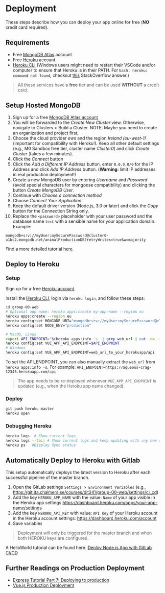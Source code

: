# Deployment

These steps describe how you can deploy your app online for free (**NO** credit card required).

## Requirements

* Free [MongoDB Atlas](https://www.mongodb.com/cloud/atlas) account
* Free [Heroku](https://www.heroku.com/) account
* [Heroku CLI](https://devcenter.heroku.com/articles/heroku-cli) (Windows users might need to restart their VSCode and/or computer to ensure that Heroku is in their PATH. For `bash: heroku: command not found`, checkout [this](https://stackoverflow.com/a/38746507/6875981) StackOverflow answer.)

> All these services have a **free** tier and can be used **WITHOUT** a credit card.

## Setup Hosted MongoDB

1. Sign up for a free [MongoDB Atlas account](https://www.mongodb.com/cloud/atlas/register)
2. You will be forwarded to the *Create New Cluster* view. Otherwise, navigate to Clusters > Build a Cluster. NOTE: Maybe you need to create an organization and project first.
3. Choose the cloud provider *aws* and the region *Ireland (eu-west-1)* (important for compatibility with Heroku!). Keep all other default settings (e.g., M0 Sandbox free tier, cluster name *Cluster0*) and click *Create Cluster* (takes a few minutes).
4. Click the *Connect* button
5. Click the *Add a Different IP Address* button, enter `0.0.0.0/0` for the IP Address and click *Add IP Address* button. (**Warning:** limit IP addresses in real production deployment!)
6. Create a new MongoDB user by entering *Username* and *Password* (avoid special characters for mongoose compatibility) and clicking the button *Create MongoDB User*.
7. Continue with *Choose a connection method*
8. Choose *Connect Your Application*
9. Keep the default driver version (Node.js, 3.0 or later) and click the *Copy* button for the Connection String only.
10. Replace the `<password>` placeholder with your user password and the database name `test` with a sensible name for your application domain. Example:

```none
mongodb+srv://myUser:mySecurePassword@cluster0-a1bc2.mongodb.net/animalProductionDB?retryWrites=true&w=majority
```

Find a more detailed tutorial [here](https://developer.mozilla.org/en-US/docs/Learn/Server-side/Express_Nodejs/mongoose#Setting_up_the_MongoDB_database).

## Deploy to Heroku

### Setup

Sign up for a free [Heroku account](https://signup.heroku.com/).

Install the [Heroku CLI](https://devcenter.heroku.com/articles/heroku-cli), login via `heroku login`, and follow these steps:

```bash
cd group-00-web
# Optional app name: heroku apps:create my-app-name --region eu
heroku apps:create --region eu
heroku config:set MONGODB_URI="mongodb+srv://myUser:mySecurePassword@cluster0-a1bc2.mongodb.net/animalProductionDB?retryWrites=true&w=majority"
heroku config:set NODE_ENV="production"

# MacOS, Linux
export API_ENDPOINT="$(heroku apps:info -s  | grep web_url | cut -d= -f2)api"
heroku config:set VUE_APP_API_ENDPOINT=$API_ENDPOINT
# Windows
heroku config:set VUE_APP_API_ENDPOINT=web_url_to_your_herokuapp/api
```

To set the API_ENDPOINT, you can also manually extract the `web_url` from `heroku apps:info -s`. For example: `API_ENDPOINT=https://aqueous-crag-12345.herokuapp.com/api`

> The app needs to be re-deployed whenever `VUE_APP_API_ENDPOINT` is updated (e.g., when the Heroku app name changed).

### Deploy

```bash
git push heroku master
heroku open
```

### Debugging Heroku

```bash
heroku logs  # Show current logs
heroku logs --tail # Show current logs and keep updating with any new results
heroku ps   #Display dyno status
```

## Automatically Deploy to Heroku with Gitlab

This setup automatically deploys the latest version to Heroku after each successful pipeline of the master branch.

1. Open the GitLab settings `Settings > Environment Variables` (e.g., https://git.ita.chalmers.se/courses/dit341/group-00-web/settings/ci_cd)
2. Add the key `HEROKU_APP_NAME` with the value: `Name` of your app visible in the Heroku app settings https://dashboard.heroku.com/apps/your-app-name/settings
3. Add the key `HEROKU_API_KEY` with value: `API Key` of your Heroku account in the Heroku account settings: https://dashboard.heroku.com/account
4. Save variables

> Deployment will only be triggered for the master branch and when both HEROKU keys are configured.

A HelloWorld tutorial can be found here: [Deploy Node.js App with GitLab CI/CD](https://medium.com/@seulkiro/deploy-node-js-app-with-gitlab-ci-cd-214d12bfeeb5)

## Further Readings on Production Deployment

* [Express Tutorial Part 7: Deploying to production](https://developer.mozilla.org/en-US/docs/Learn/Server-side/Express_Nodejs/deployment)
* [Vue.js Production Deployment](https://vuejs.org/v2/guide/deployment.html)
